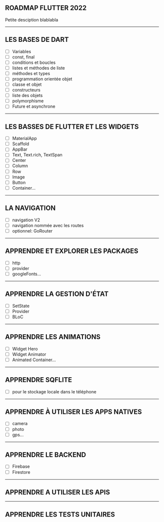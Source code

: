 ## ROADMAP FLUTTER 2022

Petite desciption blablabla

---

## LES BASES DE DART

- [ ] Variables
- [ ] const, final
- [ ] conditions et boucles
- [ ] listes et méthodes de liste
- [ ] méthodes et types
- [ ] programmation orientée objet
- [ ] classe et objet
- [ ] constructeurs
- [ ] liste des objets
- [ ] polymorphisme
- [ ] Future et asynchrone

---

## LES BASSES DE FLUTTER ET LES WIDGETS

- [ ] MaterialApp
- [ ] Scaffold
- [ ] AppBar
- [ ] Text, Text.rich, TextSpan
- [ ] Center
- [ ] Column
- [ ] Row
- [ ] Image
- [ ] Button
- [ ] Container...

---

## LA NAVIGATION

- [ ] navigation V2
- [ ] navigation nommée avec les routes
- [ ] optionnel: GoRouter 

---

## APPRENDRE ET EXPLORER LES PACKAGES

- [ ] http
- [ ] provider
- [ ] googleFonts...

---

## APPRENDRE LA GESTION D'ÉTAT

- [ ] SetState
- [ ] Provider
- [ ] BLoC

---

## APPRENDRE LES ANIMATIONS

- [ ] Widget Hero
- [ ] Widget Animator
- [ ] Animated Container...

---

## APPRENDRE SQFLITE

- [ ] pour le stockage locale dans le téléphone

---

## APPRENDRE À UTILISER LES APPS NATIVES

- [ ] camera
- [ ] photo
- [ ] gps...

---

## APPRENDRE LE BACKEND

- [ ] Firebase
- [ ] Firestore

---

## APPRENDRE A UTILISER LES APIS

---

## APPRENDRE LES TESTS UNITAIRES
